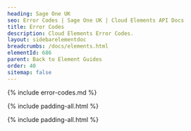 ```yaml
---
heading: Sage One UK
seo: Error Codes | Sage One UK | Cloud Elements API Docs
title: Error Codes
description: Cloud Elements Error Codes.
layout: sidebarelementdoc
breadcrumbs: /docs/elements.html
elementId: 686
parent: Back to Element Guides
order: 40
sitemap: false
---
```


{% include error-codes.md %}

{% include padding-all.html %}

{% include padding-all.html %}
